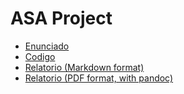 # ASA Project

- [Enunciado](https://github.com/Dacops/ASA/blob/main/p1.pdf)
- [Codigo](https://github.com/Dacops/ASA/blob/main/proj.cpp)
- [Relatorio (Markdown format)](https://github.com/Dacops/ASA/blob/main/relatorio.md)
- [Relatorio (PDF format, with pandoc)](https://github.com/Dacops/ASA/blob/main/relatorio.pdf)
